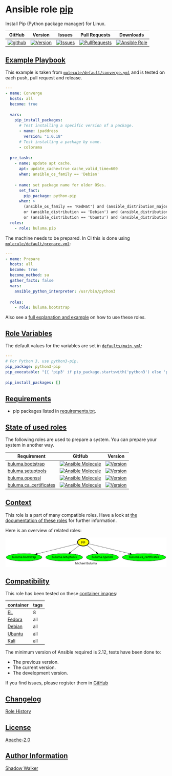 # Ansible role [pip](https://galaxy.ansible.com/ui/standalone/roles/buluma/pip/documentation)

Install Pip (Python package manager) for Linux.

|GitHub|Version|Issues|Pull Requests|Downloads|
|------|-------|------|-------------|---------|
|[![github](https://github.com/buluma/ansible-role-pip/actions/workflows/molecule.yml/badge.svg)](https://github.com/buluma/ansible-role-pip/actions/workflows/molecule.yml)|[![Version](https://img.shields.io/github/release/buluma/ansible-role-pip.svg)](https://github.com/buluma/ansible-role-pip/releases/)|[![Issues](https://img.shields.io/github/issues/buluma/ansible-role-pip.svg)](https://github.com/buluma/ansible-role-pip/issues/)|[![PullRequests](https://img.shields.io/github/issues-pr-closed-raw/buluma/ansible-role-pip.svg)](https://github.com/buluma/ansible-role-pip/pulls/)|[![Ansible Role](https://img.shields.io/ansible/role/d/buluma/pip)](https://galaxy.ansible.com/ui/standalone/roles/buluma/pip/documentation)|

## [Example Playbook](#example-playbook)

This example is taken from [`molecule/default/converge.yml`](https://github.com/buluma/ansible-role-pip/blob/master/molecule/default/converge.yml) and is tested on each push, pull request and release.

```yaml
---
- name: Converge
  hosts: all
  become: true

  vars:
    pip_install_packages:
      # Test installing a specific version of a package.
      - name: ipaddress
        version: "1.0.18"
      # Test installing a package by name.
      - colorama

  pre_tasks:
    - name: update apt cache.
      apt: update_cache=true cache_valid_time=600
      when: ansible_os_family == 'Debian'

    - name: set package name for older OSes.
      set_fact:
        pip_package: python-pip
      when: >
        (ansible_os_family == 'RedHat') and (ansible_distribution_major_version | int < 8)
        or (ansible_distribution == 'Debian') and (ansible_distribution_major_version | int < 10)
        or (ansible_distribution == 'Ubuntu') and (ansible_distribution_major_version | int < 18)
  roles:
    - role: buluma.pip
```

The machine needs to be prepared. In CI this is done using [`molecule/default/prepare.yml`](https://github.com/buluma/ansible-role-pip/blob/master/molecule/default/prepare.yml):

```yaml
---
- name: Prepare
  hosts: all
  become: true
  become_method: su
  gather_facts: false
  vars:
    ansible_python_interpreter: /usr/bin/python3

  roles:
    - role: buluma.bootstrap
```

Also see a [full explanation and example](https://buluma.github.io/how-to-use-these-roles.html) on how to use these roles.

## [Role Variables](#role-variables)

The default values for the variables are set in [`defaults/main.yml`](https://github.com/buluma/ansible-role-pip/blob/master/defaults/main.yml):

```yaml
---
# For Python 3, use python3-pip.
pip_package: python3-pip
pip_executable: "{{ 'pip3' if pip_package.startswith('python3') else 'pip' }}"

pip_install_packages: []
```

## [Requirements](#requirements)

- pip packages listed in [requirements.txt](https://github.com/buluma/ansible-role-pip/blob/master/requirements.txt).

## [State of used roles](#state-of-used-roles)

The following roles are used to prepare a system. You can prepare your system in another way.

| Requirement | GitHub | Version |
|-------------|--------|--------|
|[buluma.bootstrap](https://galaxy.ansible.com/buluma/bootstrap)|[![Ansible Molecule](https://github.com/buluma/ansible-role-bootstrap/actions/workflows/molecule.yml/badge.svg)](https://github.com/buluma/ansible-role-bootstrap/actions/workflows/molecule.yml)|[![Version](https://img.shields.io/github/release/buluma/ansible-role-bootstrap.svg)](https://github.com/shadowwalker/ansible-role-bootstrap)|
|[buluma.setuptools](https://galaxy.ansible.com/buluma/setuptools)|[![Ansible Molecule](https://github.com/buluma/ansible-role-setuptools/actions/workflows/molecule.yml/badge.svg)](https://github.com/buluma/ansible-role-setuptools/actions/workflows/molecule.yml)|[![Version](https://img.shields.io/github/release/buluma/ansible-role-setuptools.svg)](https://github.com/shadowwalker/ansible-role-setuptools)|
|[buluma.openssl](https://galaxy.ansible.com/buluma/openssl)|[![Ansible Molecule](https://github.com/buluma/ansible-role-openssl/actions/workflows/molecule.yml/badge.svg)](https://github.com/buluma/ansible-role-openssl/actions/workflows/molecule.yml)|[![Version](https://img.shields.io/github/release/buluma/ansible-role-openssl.svg)](https://github.com/shadowwalker/ansible-role-openssl)|
|[buluma.ca_certificates](https://galaxy.ansible.com/buluma/ca_certificates)|[![Ansible Molecule](https://github.com/buluma/ansible-role-ca_certificates/actions/workflows/molecule.yml/badge.svg)](https://github.com/buluma/ansible-role-ca_certificates/actions/workflows/molecule.yml)|[![Version](https://img.shields.io/github/release/buluma/ansible-role-ca_certificates.svg)](https://github.com/shadowwalker/ansible-role-ca_certificates)|

## [Context](#context)

This role is a part of many compatible roles. Have a look at [the documentation of these roles](https://buluma.github.io/) for further information.

Here is an overview of related roles:

![dependencies](https://raw.githubusercontent.com/buluma/ansible-role-pip/png/requirements.png "Dependencies")

## [Compatibility](#compatibility)

This role has been tested on these [container images](https://hub.docker.com/u/buluma):

|container|tags|
|---------|----|
|[EL](https://hub.docker.com/repository/docker/buluma/enterpriselinux/general)|8|
|[Fedora](https://hub.docker.com/repository/docker/buluma/fedora/general)|all|
|[Debian](https://hub.docker.com/repository/docker/buluma/debian/general)|all|
|[Ubuntu](https://hub.docker.com/repository/docker/buluma/ubuntu/general)|all|
|[Kali](https://hub.docker.com/repository/docker/buluma/kali/general)|all|

The minimum version of Ansible required is 2.12, tests have been done to:

- The previous version.
- The current version.
- The development version.

If you find issues, please register them in [GitHub](https://github.com/buluma/ansible-role-pip/issues)

## [Changelog](#changelog)

[Role History](https://github.com/buluma/ansible-role-pip/blob/master/CHANGELOG.md)

## [License](#license)

[Apache-2.0](https://github.com/buluma/ansible-role-pip/blob/master/LICENSE)

## [Author Information](#author-information)

[Shadow Walker](https://buluma.github.io/)

